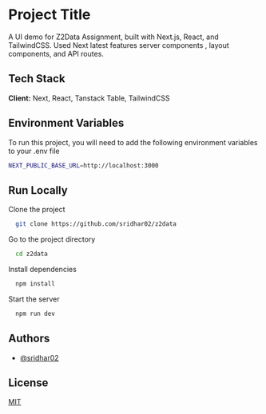 
# Project Title

A UI demo for Z2Data Assignment, built with Next.js, React, and TailwindCSS. Used Next latest features server components , layout components, and API routes.


## Tech Stack

**Client:** Next, React, Tanstack Table, TailwindCSS
    
## Environment Variables

To run this project, you will need to add the following environment variables to your .env file

```bash
NEXT_PUBLIC_BASE_URL=http://localhost:3000
```

## Run Locally

Clone the project

```bash
  git clone https://github.com/sridhar02/z2data
```

Go to the project directory

```bash
  cd z2data
```

Install dependencies

```bash
  npm install
```

Start the server

```bash
  npm run dev
```

## Authors

- [@sridhar02](https://www.github.com/sridhar02)


## License

[MIT](https://choosealicense.com/licenses/mit/)

